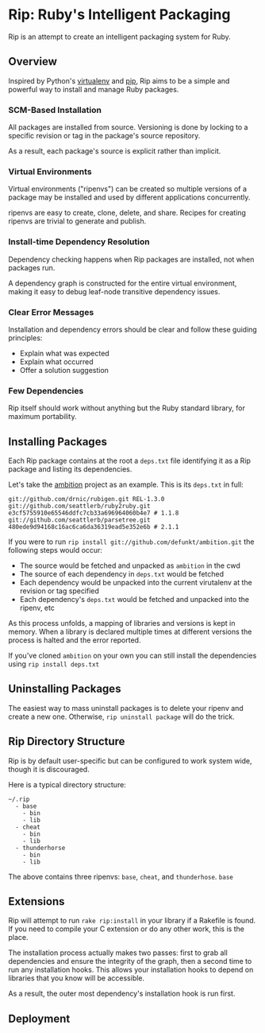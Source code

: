 Rip: Ruby's Intelligent Packaging
=================================

Rip is an attempt to create an intelligent packaging system
for Ruby.

Overview
--------

Inspired by Python's [virtualenv][1] and [pip][2], Rip aims to be a
simple and powerful way to install and manage Ruby packages.

### SCM-Based Installation

All packages are installed from source. Versioning is done by locking
to a specific revision or tag in the package's source repository.

As a result, each package's source is explicit rather than implicit.

### Virtual Environments

Virtual environments ("ripenvs") can be created so multiple versions of 
a package may be installed and used by different applications concurrently.

ripenvs are easy to create, clone, delete, and share. Recipes for creating
ripenvs are trivial to generate and publish.

### Install-time Dependency Resolution

Dependency checking happens when Rip packages are installed, not
when packages run.

A dependency graph is constructed for the entire virtual environment,
making it easy to debug leaf-node transitive dependency issues.

### Clear Error Messages

Installation and dependency errors should be clear and follow these
guiding principles:

* Explain what was expected
* Explain what occurred
* Offer a solution suggestion

### Few Dependencies

Rip itself should work without anything but the Ruby standard 
library, for maximum portability.

Installing Packages
-------------------

Each Rip package contains at the root a `deps.txt` file identifying
it as a Rip package and listing its dependencies.

Let's take the [ambition][3] project as an example. This is its
`deps.txt` in full:

    git://github.com/drnic/rubigen.git REL-1.3.0
    git://github.com/seattlerb/ruby2ruby.git e3cf5755910e65546ddfc7cb33a696964060b4e7 # 1.1.8
    git://github.com/seattlerb/parsetree.git 480ede9d94168c16ac6ca6da36319ead5e352e6b # 2.1.1

If you were to run `rip install git://github.com/defunkt/ambition.git` 
the following steps would occur:

* The source would be fetched and unpacked as `ambition` in the cwd
* The source of each dependency in `deps.txt` would be fetched
* Each dependency would be unpacked into the current virutalenv at the revision or tag specified
* Each dependency's `deps.txt` would be fetched and unpacked into the ripenv, etc

As this process unfolds, a mapping of libraries and versions is kept in memory. When a library is
declared multiple times at different versions the process is halted and the error reported.

If you've cloned `ambition` on your own you can still install the dependencies using `rip install deps.txt`

Uninstalling Packages
---------------------

The easiest way to mass uninstall packages is to delete your ripenv and create a new one. Otherwise, `rip uninstall package` will do the trick.

Rip Directory Structure
-----------------------

Rip is by default user-specific but can be configured to work system wide, 
though it is discouraged.

Here is a typical directory structure:

    ~/.rip
      - base
        - bin
        - lib
      - cheat
        - bin
        - lib
      - thunderhorse
        - bin
        - lib

The above contains three ripenvs: `base`, `cheat`, and `thunderhose`. `base` 
        

Extensions
----------

Rip will attempt to run `rake rip:install` in your library if a Rakefile is found. If you need to
compile your C extension or do any other work, this is the place.

The installation process actually makes two passes: first to grab all dependencies and ensure the
integrity of the graph, then a second time to run any installation hooks. This allows your installation
hooks to depend on libraries that you know will be accessible.

As a result, the outer most dependency's installation hook is run first. 

Deployment
----------

[1]: http://pypi.python.org/pypi/virtualenv
[2]: http://pypi.python.org/pypi/pip
[3]: http://github.com/defunkt/ambition
